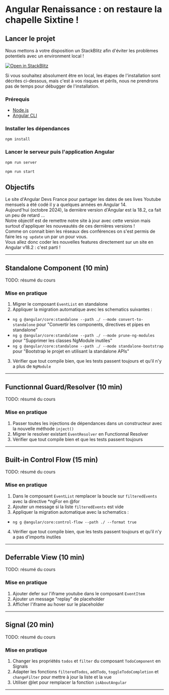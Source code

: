 # Angular Renaissance : on restaure la chapelle Sixtine !

## Lancer le projet

Nous mettons à votre disposition un StackBlitz afin d'éviter les problèmes potentiels avec un environment local !

<a href="https://stackblitz.com/fork/github/angular-devs-france/workshop-migration" target="_blank">
  <img alt="Open in StackBlitz" src="https://developer.stackblitz.com/img/open_in_stackblitz.svg" />
</a>  

Si vous souhaitez absolument être en local, les étapes de l'installation sont décrites ci-dessous, mais c'est à vos risques et périls, nous ne prendrons pas de temps pour débugger de l'installation. 

### Prérequis

- [Node.js](https://nodejs.org/en/download/)
- [Angular CLI](https://angular.io/cli)

### Installer les dépendances
```bash
npm install
```

### Lancer le serveur puis l'application Angular
```bash
npm run server
```

```bash
npm run start
```

## Objectifs

Le site d'Angular Devs France pour partager les dates de ses lives Youtube mensuels a été codé il y a quelques années en Angular 14.  
Aujourd'hui (octobre 2024), la dernière version d'Angular est la 18.2, ca fait un peu de retard ...  
Notre objectif est de remettre notre site à jour avec cette version mais surtout d'appliquer les nouveautés de ces dernières versions !  
Comme on connait bien les réseaux des conférences on s'est permis de faire les `ng update` un par un pour vous.  
Vous allez donc coder les nouvelles features directement sur un site en Angular v18.2 : c'est parti !

---

## Standalone Component (10 min)

TODO: résumé du cours 

### Mise en pratique

1. Migrer le composant `EventList` en standalone
2. Appliquer la migration automatique avec les schematics suivantes : 
- `ng g @angular/core:standalone --path ./ --mode convert-to-standalone` pour "Convertir les components, directives et pipes en standalone"
- `ng g @angular/core:standalone --path ./ --mode prune-ng-modules` pour "Supprimer les  classes NgModule inutiles"
- `ng g @angular/core:standalone --path ./ --mode standalone-bootstrap` pour "Bootstrap le projet en utilisant la standalone APIs"
3. Vérifier que tout compile bien, que les tests passent toujours et qu'il n'y a plus de `NgModule`

---

## Functionnal Guard/Resolver (10 min)

TODO: résumé du cours 

### Mise en pratique

1. Passer toutes les injections de dépendances dans un constructeur avec la nouvelle méthode `inject()`
2. Migrer le resolver existant `EventResolver` en Functionnal Resolver 
3. Vérifier que tout compile bien et que les tests passent toujours

---

## Built-in Control Flow (15 min)

TODO: résumé du cours 

### Mise en pratique

1. Dans le composant `EventList` remplacer la boucle sur `filteredEvents` avec la directive *ngFor en @for
2. Ajouter un message si la liste `filteredEvents` est vide 
3. Appliquer la migration automatique avec la schematics : 
- `ng g @angular/core:control-flow --path ./ --format true` 
4. Vérifier que tout compile bien, que les tests passent toujours et qu'il n'y a pas d'imports inutiles

---

## Deferrable View (10 min)

TODO: résumé du cours 

### Mise en pratique

1. Ajouter defer sur l'iframe youtube dans le composant `EventItem`
2. Ajouter un message "replay" de placeholder
3. Afficher l'iframe au hover sur le placeholder

---

## Signal (20 min)

TODO: résumé du cours

### Mise en pratique

1. Changer les propriétés `todos` et `filter` du composant `TodoComponent` en Signals
2. Adapter les fonctions `filteredTodos`, `addTodo`, `toggleTodoCompletion` et `changeFilter` pour mettre à jour la liste et la vue
3. Utiliser @let pour remplacer la fonction `isAboutAngular`

---
